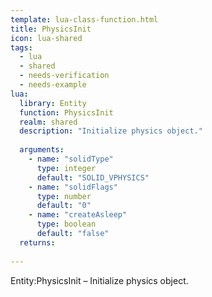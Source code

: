```yaml
---
template: lua-class-function.html
title: PhysicsInit
icon: lua-shared
tags:
  - lua
  - shared
  - needs-verification
  - needs-example
lua:
  library: Entity
  function: PhysicsInit
  realm: shared
  description: "Initialize physics object."
  
  arguments:
    - name: "solidType"
      type: integer
      default: "SOLID_VPHYSICS"
    - name: "solidFlags"
      type: number
      default: "0"
    - name: "createAsleep"
      type: boolean
      default: "false"
  returns:
    
---
```


<div class="lua__search__keywords">
Entity:PhysicsInit &#x2013; Initialize physics object.
</div>
